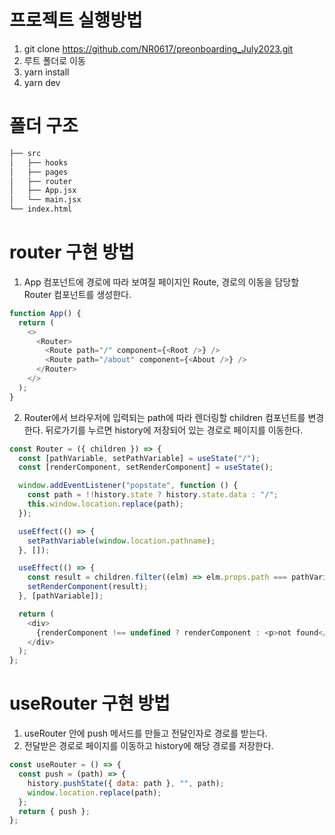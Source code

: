 # 프로젝트 실행방법

1. git clone https://github.com/NR0617/preonboarding_July2023.git
2. 루트 폴더로 이동
3. yarn install
4. yarn dev

# 폴더 구조

```bash
├── src
│   ├── hooks
│   ├── pages
│   ├── router
│   ├── App.jsx
│   └── main.jsx
└── index.html
```

# router 구현 방법

1. App 컴포넌트에 경로에 따라 보여질 페이지인 Route, 경로의 이동을 담당할 Router 컴포넌트를 생성한다.

```js
function App() {
  return (
    <>
      <Router>
        <Route path="/" component={<Root />} />
        <Route path="/about" component={<About />} />
      </Router>
    </>
  );
}
```

2. Router에서 브라우저에 입력되는 path에 따라 렌더링할 children 컴포넌트를 변경한다. 뒤로가기를 누르면 history에 저장되어 있는 경로로 페이지를 이동한다.

```js
const Router = ({ children }) => {
  const [pathVariable, setPathVariable] = useState("/");
  const [renderComponent, setRenderComponent] = useState();

  window.addEventListener("popstate", function () {
    const path = !!history.state ? history.state.data : "/";
    this.window.location.replace(path);
  });

  useEffect(() => {
    setPathVariable(window.location.pathname);
  }, []);

  useEffect(() => {
    const result = children.filter((elm) => elm.props.path === pathVariable);
    setRenderComponent(result);
  }, [pathVariable]);

  return (
    <div>
      {renderComponent !== undefined ? renderComponent : <p>not found</p>}
    </div>
  );
};
```

# useRouter 구현 방법

1. useRouter 안에 push 메서드를 만들고 전달인자로 경로를 받는다.
2. 전달받은 경로로 페이지를 이동하고 history에 해당 경로를 저장한다.

```js
const useRouter = () => {
  const push = (path) => {
    history.pushState({ data: path }, "", path);
    window.location.replace(path);
  };
  return { push };
};
```
